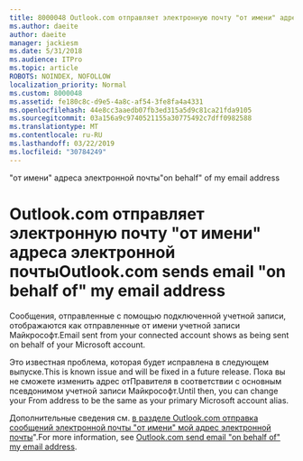 ```yaml
---
title: 8000048 Outlook.com отправляет электронную почту "от имени" адреса электронной почты
ms.author: daeite
author: daeite
manager: jackiesm
ms.date: 5/31/2018
ms.audience: ITPro
ms.topic: article
ROBOTS: NOINDEX, NOFOLLOW
localization_priority: Normal
ms.custom: 8000048
ms.assetid: fe180c8c-d9e5-4a8c-af54-3fe8fa4a4331
ms.openlocfilehash: 44e8cc3aaedb07fb3ed315a5d9c81ca21fda9105
ms.sourcegitcommit: 03a156a9c9740521155a30775492c7dff0982588
ms.translationtype: MT
ms.contentlocale: ru-RU
ms.lasthandoff: 03/22/2019
ms.locfileid: "30784249"
---
```

<span data-ttu-id="798ce-102">"от имени" адреса электронной почты</span><span class="sxs-lookup"><span data-stu-id="798ce-102">"on behalf" of my email address</span></span>

# <a name="outlookcom-sends-email-on-behalf-of-my-email-address"></a><span data-ttu-id="798ce-103">Outlook.com отправляет электронную почту "от имени" адреса электронной почты</span><span class="sxs-lookup"><span data-stu-id="798ce-103">Outlook.com sends email "on behalf of" my email address</span></span>

<span data-ttu-id="798ce-104">Сообщения, отправленные с помощью подключенной учетной записи, отображаются как отправленные от имени учетной записи Майкрософт.</span><span class="sxs-lookup"><span data-stu-id="798ce-104">Email sent from your connected account shows as being sent on behalf of your Microsoft account.</span></span>
  
<span data-ttu-id="798ce-105">Это известная проблема, которая будет исправлена в следующем выпуске.</span><span class="sxs-lookup"><span data-stu-id="798ce-105">This is known issue and will be fixed in a future release.</span></span> <span data-ttu-id="798ce-106">Пока вы не сможете изменить адрес отПравителя в соответствии с основным псевдонимом учетной записи Майкрософт.</span><span class="sxs-lookup"><span data-stu-id="798ce-106">Until then, you can change your From address to be the same as your primary Microsoft account alias.</span></span>
  
<span data-ttu-id="798ce-107">Дополнительные сведения см. [в разделе Outlook.com отправка сообщений электронной почты "от имени" мой адрес электронной почты](https://go.microsoft.com/fwlink/p/?linkid=2001600&amp;clcid=0x409)".</span><span class="sxs-lookup"><span data-stu-id="798ce-107">For more information, see [Outlook.com send email "on behalf of" my email address](https://go.microsoft.com/fwlink/p/?linkid=2001600&amp;clcid=0x409).</span></span>
  

